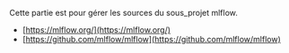 Cette partie est pour gérer les sources du sous_projet mlflow.
- [https://mlflow.org/](https://mlflow.org/)
- [https://github.com/mlflow/mlflow](https://github.com/mlflow/mlflow)
